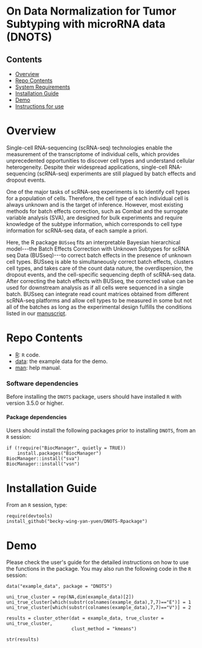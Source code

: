 # On Data Normalization for Tumor Subtyping with microRNA data (DNOTS)

## Contents

- [Overview](#overview)
- [Repo Contents](#repo-contents)
- [System Requirements](#system-requirements)
- [Installation Guide](#installation-guide)
- [Demo](#demo)
- [Instructions for use](#instructions-for-use)

# Overview
Single-cell RNA-sequencing (scRNA-seq) technologies enable the measurement of the transcriptome of individual cells, which provides unprecedented opportunities to discover cell types and understand cellular heterogeneity. Despite their widespread applications, single-cell RNA-sequencing (scRNA-seq) experiments are still plagued by batch effects and dropout events.

One of the major tasks of scRNA-seq experiments is to identify cell types for a population of cells. Therefore, the cell type of each individual cell is always unknown and is the target of inference. However, most existing methods for batch effects correction, such as Combat and the surrogate variable analysis (SVA), are designed for bulk experiments and require knowledge of the subtype information, which corresponds to cell type information for scRNA-seq data, of each sample a priori.
  
Here, the R package `BUSseq` fits an interpretable Bayesian hierarchical model---the Batch Effects Correction with Unknown Subtypes for scRNA seq Data (BUSseq)---to correct batch effects in the presence of unknown cell types. BUSseq is able to simultaneously correct batch effects, clusters cell types, and takes care of the count data nature, the overdispersion, the dropout events, and the cell-specific sequencing depth of scRNA-seq data. After correcting the batch effects with BUSseq, the corrected value can be used for downstream analysis as if all cells were sequenced in a single batch. BUSseq can integrate read count matrices obtained from different scRNA-seq platforms and allow cell types to be measured in some but not all of the batches as long as the experimental design fulfills the conditions listed in our [manuscript](https://www.biorxiv.org/content/10.1101/533372v3).

# Repo Contents

- [R](./R): `R` code.
- [data](./data): the example data for the demo.
- [man](./man): help manual.

### Software dependencies

Before installing the `DNOTS` package, users should have installed `R` with version 3.5.0 or higher.


#### Package dependencies

Users should install the following packages prior to installing `DNOTS`, from an `R` session:

```
if (!require("BiocManager", quietly = TRUE))
    install.packages("BiocManager")
BiocManager::install("sva")
BiocManager::install("vsn")
```

# Installation Guide

From an `R` session, type:

```
require(devtools)
install_github("becky-wing-yan-yuen/DNOTS-Rpackage") 
```


# Demo

Please check the user's guide for the detailed instructions on how to use the functions in the package. You may also run the following code in the `R` session:

```
data("example_data", package = "DNOTS")

uni_true_cluster = rep(NA,dim(example_data)[2])
uni_true_cluster[which(substr(colnames(example_data),7,7)=="E")] = 1
uni_true_cluster[which(substr(colnames(example_data),7,7)=="V")] = 2

results = cluster_other(dat = example_data, true_cluster = uni_true_cluster, 
						clust_method = "kmeans")
						
str(results)
```


